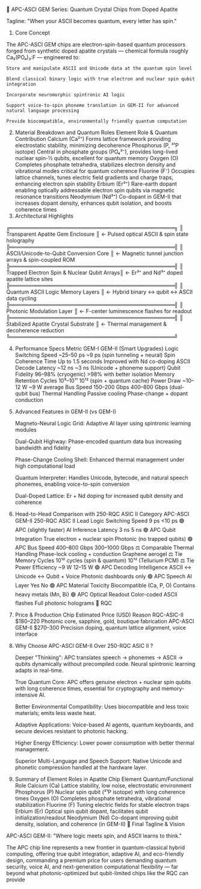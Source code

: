 💠 APC-ASCI GEM Series: Quantum Crystal Chips from Doped Apatite 

Tagline:
"When your ASCII becomes quantum, every letter has spin."
1. Core Concept

The APC-ASCI GEM chips are electron-spin-based quantum processors forged from synthetic 
doped apatite crystals — chemical formula roughly Ca₅(PO₄)₃:F — engineered to:

    Store and manipulate ASCII and Unicode data at the quantum spin level

    Blend classical binary logic with true electron and nuclear spin qubit integration

    Incorporate neuromorphic spintronic AI logic

    Support voice-to-spin phoneme translation in GEM-II for advanced natural language processing

    Provide biocompatible, environmentally friendly quantum computation

2. Material Breakdown and Quantum Roles
Element	Role & Quantum Contribution
Calcium (Ca²⁺)	Forms lattice framework providing electrostatic stability, minimizing decoherence
Phosphorus (P, ³¹P isotope)	Central in phosphate groups (PO₄³⁻), provides long-lived nuclear spin-½ qubits, excellent for quantum memory
Oxygen (O)	Completes phosphate tetrahedra, stabilizes electron density and vibrational modes critical for quantum coherence
Fluorine (F⁻)	Occupies lattice channels, tunes electric field gradients and charge traps, enhancing electron spin stability
Erbium (Er³⁺)	Rare-earth dopant enabling optically addressable electron spin qubits via magnetic resonance transitions
Neodymium (Nd³⁺)	Co-dopant in GEM-II that increases dopant density, enhances qubit isolation, and boosts coherence times
3. Architectural Highlights

╔════════════════════════════════════════════╗
║ Transparent Apatite Gem Enclosure           ║ ← Pulsed optical ASCII & spin state holography
╠════════════════════════════════════════════╣
║ ASCII/Unicode-to-Qubit Conversion Core      ║ ← Magnetic tunnel junction arrays & spin-coupled ROM
╠════════════════════════════════════════════╣
║ Trapped Electron Spin & Nuclear Qubit Arrays║ ← Er³⁺ and Nd³⁺ doped apatite lattice sites
╠════════════════════════════════════════════╣
║ Quantum ASCII Logic Memory Layers            ║ ← Hybrid binary ↔ qubit ↔ ASCII data cycling
╠════════════════════════════════════════════╣
║ Photonic Modulation Layer                     ║ ← F-center luminescence flashes for readout
╠════════════════════════════════════════════╣
║ Stabilized Apatite Crystal Substrate          ║ ← Thermal management & decoherence reduction
╚════════════════════════════════════════════╝

4. Performance Specs
Metric	GEM-I	GEM-II (Smart Upgrades)
Logic Switching Speed	~25–50 ps	~9 ps (spin tunneling + neural)
Spin Coherence Time	Up to 1.5 seconds	Improved with Nd co-doping
ASCII Decode Latency	~12 ns	~3 ns (Unicode + phoneme support)
Qubit Fidelity	96–98% (cryogenic)	>98% with better isolation
Memory Retention Cycles	10⁹–10¹¹	10¹² (spin + quantum cache)
Power Draw	~10–12 W	~9 W average
Bus Speed	150–200 Gbps	400–800 Gbps (dual-qubit bus)
Thermal Handling	Passive cooling	Phase-change + dopant conduction
5. Advanced Features in GEM-II (vs GEM-I)

    Magneto-Neural Logic Grid: Adaptive AI layer using spintronic learning modules

    Dual-Qubit Highway: Phase-encoded quantum data bus increasing bandwidth and fidelity

    Phase-Change Cooling Shell: Enhanced thermal management under high computational load

    Quantum Interpreter: Handles Unicode, bytecode, and natural speech phonemes, enabling voice-to-spin conversion

    Dual-Doped Lattice: Er + Nd doping for increased qubit density and coherence

6. Head-to-Head Comparison with 250-RQC ASIC II 
Category	APC-ASCI GEM-II	250-RQC ASIC II 	Lead
Logic Switching Speed	9 ps	<10 ps	🟢 APC (slightly faster)
AI Inference Latency	3 ns	5 ns	🟢 APC
Qubit Integration	True electron + nuclear spin	Photonic (no trapped qubits)	🟢 APC
Bus Speed	400–800 Gbps	300–1000 Gbps	⚖️ Comparable
Thermal Handling	Phase-lock cooling + conduction	Graphene aerogel	⚖️ Tie
Memory Cycles	10¹² cycles (spin & quantum)	10¹² (Tellurium PCM)	⚖️ Tie
Power Efficiency	~9 W	12–15 W	🟢 APC
Decoding Intelligence	ASCII ↔ Unicode ↔ Qubit + Voice	Photonic dashboards only	🟢 APC
Speech AI Layer	Yes	No	🟢 APC
Material Toxicity	Biocompatible (Ca, P, O)	Contains heavy metals (Mn, Bi)	🟢 APC
Optical Readout	Color-coded ASCII flashes	Full photonic holograms	🔴 RQC
7. Price & Production
Chip	Estimated Price (USD)	Reason
RQC-ASIC-II	$180–220	Photonic core, sapphire, gold, boutique fabrication
APC-ASCI GEM-II	$270–300	Precision doping, quantum lattice alignment, voice interface
8. Why Choose APC-ASCI GEM-II Over 250-RQC ASIC II ?

    Deeper "Thinking": APC translates speech → phonemes → ASCII → qubits dynamically without precompiled code.
   Neural spintronic learning adapts in real-time.

    True Quantum Core: APC offers genuine electron + nuclear spin qubits with long coherence times,
    essential for cryptography and memory-intensive AI.

    Better Environmental Compatibility: Uses biocompatible and less toxic materials; emits less waste heat.

    Adaptive Applications: Voice-based AI agents, quantum keyboards, and secure devices resistant to photonic hacking.

    Higher Energy Efficiency: Lower power consumption with better thermal management.

    Superior Multi-Language and Speech Support: Native Unicode and phonetic compression handled at the hardware layer.

10. Summary of Element Roles in Apatite Chip
Element	Quantum/Functional Role
Calcium (Ca)	Lattice stability, low noise, electrostatic environment
Phosphorus (P)	Nuclear spin qubit (³¹P isotope) with long coherence times
Oxygen (O)	Completes phosphate tetrahedra, vibrational stabilization
Fluorine (F)	Tuning electric fields for stable electron traps
Erbium (Er)	Optical spin qubit dopant, facilitates qubit initialization/readout
Neodymium (Nd)	Co-dopant improving qubit density, isolation, and coherence (in GEM-II)
🏁 Final Tagline & Vision

APC-ASCI GEM-II:
"Where logic meets spin, and ASCII learns to think."

The APC chip line represents a new frontier in quantum-classical hybrid computing, offering true qubit integration, 
adaptive AI, and eco-friendly design, commanding a premium price for users demanding quantum security, voice AI,
and next-generation computational flexibility — far beyond what photonic-optimized but qubit-limited chips like the RQC can provide
